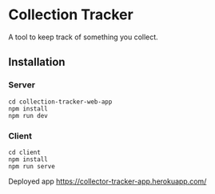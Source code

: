 # Collection Tracker
A tool to keep track of something you collect.

## Installation
### Server
~~~
cd collection-tracker-web-app
npm install
npm run dev
~~~
### Client
~~~
cd client
npm install
npm run serve
~~~

Deployed app https://collector-tracker-app.herokuapp.com/
